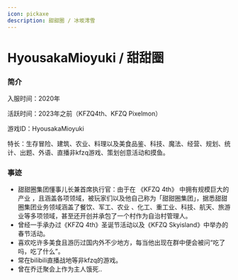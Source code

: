 ```yaml
---
icon: pickaxe
description: 甜甜圈 / 冰坂澪雪
---
```


# HyousakaMioyuki / 甜甜圈

### 简介

入服时间：2020年

活跃时间：2023年之前（KFZQ4th、KFZQ Pixelmon）

游戏ID：HyousakaMioyuki

特长：生存冒险、建筑、农业、料理以及美食品鉴、科技、魔法、经营、规划、统计、出题、外语、直播非kfzq游戏、策划创意活动和摸鱼。

### 事迹

* 甜甜圈集团懂事儿长兼首席执行官：由于在 《KFZQ 4th》 中拥有规模巨大的产业 ，且涵盖各项领域，被玩家们以及他自己称为「甜甜圈集团」，据悉甜甜圈集团业务领域涵盖了餐饮、军工、农业 、化工、重工业、科技、航天、旅游业等多项领域，甚至还开创并承包了一个村作为自治村管理人。
* 曾经一手承办过《KFZQ 4th》圣诞节活动以及《KFZQ Skyisland》中举办的春节活动。
* 喜欢吃许多美食且游历过国内外不少地方，每当他出现在群中便会被问“吃了吗，吃了什么”。
* 常在bilibili直播战地等非kfzq的游戏。
* 曾在乔迁聚会上作为主人饿死..
